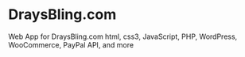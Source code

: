 # DraysBling.com
Web App for DraysBling.com html, css3, JavaScript, PHP, WordPress, WooCommerce, PayPal API, and more
